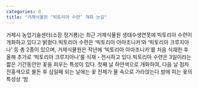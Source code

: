 ```yaml
---
categories: d
title: "거제식물원 ‘빅토리아 수련’ 개화 눈길"
---
```

거제시 농업기술센터(소장 정거룡)는 최근 거제식물원 생태수생연못에 빅토리아 수련이 개화하고 있다고 밝혔다.빅토리아 수련은 ‘빅토리아 아마조니카’와 ‘빅토리아 크루지아나’ 등 총 2종이 있으며, 거제식물원은 작년에 ‘빅토리아 아마조니카’를 처음 식재한 후 올해 추가로 ‘빅토리아 크루지아나’를 식재&#12539;전시하고 있다.빅토리아 수련은 3일이라는 짧은 기간동안만 꽃을 피우는 특성이 있다. 첫째 날 하얀색으로 개화하여, 다음 날 점차 진홍색으로 물든 후 삼일째 되는 날에는 꽃 전체가 물 속으로 가라앉는다.밤에 피는 꽃의 특성상 ‘밤